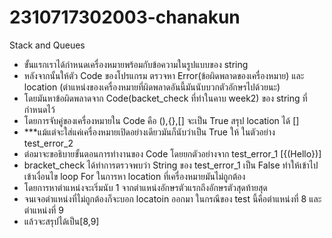 # 2310717302003-chanakun
Stack and Queues
- ขั้นแรกเราได้กำหนดเครื่องหมายพร้อมกับข้อความในรูปแบบของ string
- หลังจากนั้นให้ตัว Code ของโปรแกรม ตรวจหา Error(ข้อผิดพลาดของเครื่องหมาย) และ location (ตำแหน่งของเครื่องหมายที่ผิดพลาดอันนี้มันนับบวกตัวอักษรไปด้วยนะ)
- โดยมันหาข้อผิดพลาดจาก Code(backet_check ที่ทำในคาบ week2) ของ string ที่กำหนดไว้
- โดยการจับคู่ของเครื่องหมายใน Code คือ (),{},[] จะเป็น True สรุป location ได้ []
- ***แม้แต่จะใส่แค่เครื่องหมายเปิดอย่างเดียวมันก็นับว่าเป็น True ให้ ในตัวอย่าง test_error_2
- ต่อมาจะขอธิบายขั้นตอนการทำงานของ Code โดยยกตัวอย่างจาก test_error_1 [{(Hello})]
- bracket_check ได้ทำการตรวจพบว่า String ของ test_error_1 เป็น False ทำให้เข้าไปเข้าเงื่อนไข loop For ในการหา location ที่เครื่องหมายมันไม่ถูกต้อง
- โดยการหาตำแหน่งจะเริ่มนับ 1 จากตำแหน่งอักษรตัวแรกถึงอักษรตัวสุดท้ายสุด
- จนเจอตำแหน่งที่ไม่ถูกต้องก็จะบอก locatoin ออกมา ในกรณีของ test นี้คือตำแหน่งที่ 8 และ ตำแหน่งที่ 9
- แล้วจะสรุปได้เป็น[8,9]
